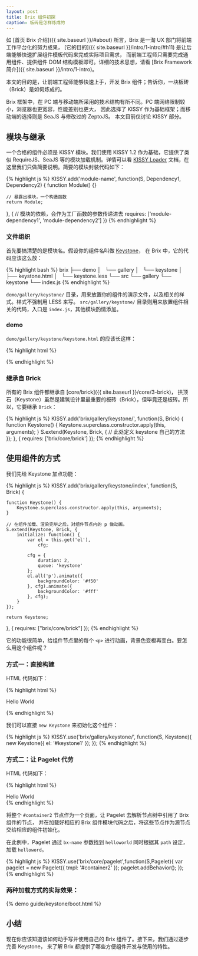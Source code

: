 ```yaml
---
layout: post
title: Brix 组件初探
caption: 板砖是怎样炼成的
---
```


如 [首页 Brix 介绍]({{ site.baseurl }}/#about) 所言，Brix 是一淘 UX 部门将前端工作平台化的努力成果，
[它的目的]({{ site.baseurl }}/intro/1-intro/#h11) 是让后端能够快速扩展组件模板代码来完成实际项目需求，
而前端工程师只需要完成通用组件、提供组件 DOM 结构模板即可。详细的技术思想，请看
[Brix Framework 简介]({{ site.baseurl }}/intro/1-intro)。

本文的目的是，让前端工程师能够快速上手，开发 Brix 组件；告诉你，一块板砖（Brick）是如何炼成的。

Brix 框架中，在 PC 端与移动端所采用的技术结构有所不同。PC 端网络限制较小，浏览器也更宽容，性能差别也更大，
因此选择了 KISSY 作为基础框架；而移动端的选择则是 SeaJS 与修改过的 ZeptoJS。
本文目前仅讨论 KISSY 部分。

## 模块与继承

一个合格的组件必须是 KISSY 模块。我们使用 KISSY 1.2 作为基础，它提供了类似 RequireJS、SeaJS
等的模块加载机制。详情可以看 [KISSY Loader](http://docs.KISSYui.com/docs/html/api/seed/loader/)
文档，在这里我们只做简要说明。简要的模块封装代码如下：

{% highlight js %}
KISSY.add('module-name', function(S, Dependency1, Dependency2) {
    function Module() {}

    // 暴露出模块，一个构造函数
    return Module;
}, {
    // 模块的依赖，会作为工厂函数的参数传递进去
    requires: ['module-dependency1', 'module-dependency2']
})
{% endhighlight %}

### 文件组织

首先要搞清楚的是模块名。假设你的组件名叫做
[Keystone](http://en.wikipedia.org/wiki/Keystone_\(architecture\))，
在 Brix 中，它的代码应该这么放：

{% highlight bash %}
brix
├── demo
│   └── gallery
│       └── keystone
│           ├── keystone.html
│           └── keystone.less
└── src
    └── gallery
        └── keystone
            └── index.js
{% endhighlight %}

`demo/gallery/keystone/` 目录，用来放置你的组件的演示文件，以及相关的样式。样式不强制用 LESS 来写。
`src/gallery/keystone/` 目录则用来放置组件相关的代码，入口是 `index.js`，其他模块酌情添加。

### demo

`demo/gallery/keystone/keystone.html` 的应该长这样：

{% highlight html %}
<!DOCTYPE HTML>
<html>
<head>
  <meta http-equiv="Content-Type" content="text/html; charset=utf-8">
  <title>Brix Keystone Demo</title>
  <link rel="stylesheet" type="text/css" href="../../../dist/brix.css">
  <script src="http://a.tbcdn.cn/s/kissy/1.2.0/kissy.js"></script>
  <script src="../../config.js"></script>
</head>
<body>
  <!-- 组件相关的 HTML 代码 -->
  <script type="text/javascript">
KISSY.ready(function(S) {
    KISSY.use('brix/gallery/keystone/', function(S, Keystone) {
        var keystone = new Keystone({
            // config
        });
    });
});
  </script>
</body>
</html>
{% endhighlight %}

### 继承自 Brick

所有的 Brix 组件都继承自 [core/brick]({{ site.baseurl }}/core/3-brick)，
拱顶石（Keystone）虽然是建筑设计里最重要的板砖（Brick），但毕竟还是板砖。所以，它要继承 `Brick`：

{% highlight js %}
KISSY.add('brix/gallery/keystone/', function(S, Brick) {
    function Keystone() {
        Keystone.superclass.constructor.apply(this, arguments);
    }
    S.extend(Keystone, Brick, {
        // 此处定义 keystone 自己的方法
    });
}, {
    requires: ['brix/core/brick']
});
{% endhighlight %}

## 使用组件的方式

我们先给 Keystone 加点功能：

{% highlight js %}
KISSY.add('brix/gallery/keystone/index', function(S, Brick) {

    function Keystone() {
        Keystone.superclass.constructor.apply(this, arguments);
    }

    // 在组件加载、渲染完毕之后，对组件节点内的 p 做动画。
    S.extend(Keystone, Brick, {
        initialize: function() {
            var el = this.get('el'),
                cfg;

            cfg = {
                duration: 2,
                queue: 'keystone'
            };
            el.all('p').animate({
                backgroundColor: '#f50'
            }, cfg).animate({
                backgroundColor: '#fff'
            }, cfg);
        }
    });

    return Keystone;
}, {
    requires: ["brix/core/brick"]
});
{% endhighlight %}

它的功能很简单，给组件节点里的每个 `<p>` 进行动画，背景色变橙再变白。要怎么用这个组件呢？

### 方式一：直接构建

HTML 代码如下：

{% highlight html %}
<div id="keystone1">
  <p>Hello <span>World</span></p>
</div>
{% endhighlight %}

我们可以直接 `new Keystone` 来初始化这个组件：

{% highlight js %}
KISSY.use('brix/gallery/keystone/', function(S, Keystone){
    new Keystone({
        el: '#keystone1'
    });
});
{% endhighlight %}

### 方式二：让 Pagelet 代劳

HTML 代码如下：

{% highlight html %}
<div id="container2">
  <div id="keystone2" bx-name="keystone">
    <span>Hello <span>World</span></span>
  </div>
</div>
{% endhighlight %}

将整个 `#container2` 节点作为一个页面，让 Pagelet 去解析节点树中引用了 Brix 组件的节点，
并在加载好相应的 Brix 组件模块代码之后，将这些节点作为源节点交给相应的组件初始化。

在此例中，Pagelet 通过 `bx-name` 参数找到 `helloworld` 同时根据其 `path` 设定，加载 `helloword`。

{% highlight js %}
KISSY.use('brix/core/pagelet',function(S,Pagelet){
    var pagelet = new Pagelet({
        tmpl: '#container2'
    });
    pagelet.addBehavior();
});
{% endhighlight %}

### 两种加载方式的实际效果：

{% demo guide/keystone/boot.html %}

## 小结

现在你应该知道该如何动手写并使用自己的 Brix 组件了。接下来，我们通过逐步完善 Keystone，
来了解 Brix 都提供了哪些方便组件开发与使用的特性。
